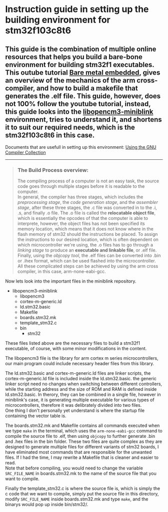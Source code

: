 # Instruction guide in setting up the building environment for stm32f103c8t6

## This guide is the combination of multiple online resources that helps you build a bare-bone environment for building stm32f1 executables. This outube tutorial [Bare metal embedded](https://www.youtube.com/watch?v=qWqlkCLmZoE&list=PLERTijJOmYrDiiWd10iRHY0VRHdJwUH4g), gives an overview of the mechanics of the arm cross-compiler, and how to build a makefile that generates the .elf file. This guide, however, does not 100% follow the youtube tutorial, instead, this guide looks into the [libopencm3-miniblink](https://github.com/libopencm3/libopencm3-miniblink) environment, tries to understand it, and shortens it to suit our required needs, which is the stm32f103c8t6 in this case.

Documents that are usefull in setting up this environment: [Using the GNU Compiler Collection](https://gcc.gnu.org/onlinedocs/gcc/)

---


> ### The Build Process overview:  
> The compiling process of a computer is not an easy task, the source code goes through multiple stages before it is readable to the computer.  
> In general, the compiler has three stages, which includes the *preprocessing stage*, the *code generation stage*, and the *assembler stage*, after these three stages, the .c file was converted in to the .i, .s, and finally .o file. The .o file is called the **relocatable object file**, which is essentially the opcodes of that the computer is able to interprete, however, the object files has not been specified its memory location, which means that it does not know where in the flash memory of stm32 should the instructions be placed. To assign the instructions to our desired location, which is often dependent on which microcontroller we're using, the .o files has to go through a *linking stage* to produce an **executable and linkable file**, or .elf file. Finally, using the *objcopy tool*, the .elf files can be converted into .bin or .ihex format, which can be used flashed into the microcontroller.  
> All these complicated steps can be achieved by using the arm cross compiler, in this case, arm-none-eabi-gcc.

Now lets look into the important files in the miniblink repository.  

  * libopencm3-miniblink
    * libopencm3
    * cortex-m-generic.ld
    * ld.stm32.basic
    * Makefile
    * boards.stm32.mk
    * template_stm32.c
    * bin
      * stm32

These files listed above are the necessary files to build a stm32f1 executable, of course, with some minor modifications in the content.  

The libopencm3 file is the library for arm cortex m series microcontrollers, our main program could include necessary header files from this library.  

The ld.stm32.basic and cortex-m-generic.ld files are linker scripts, the cortex-m-generic.ld file is included inside the ld.stm32.basic. the generic linker script need no changes when switching between different controllers, while the starting address and the size of ROM and RAM is defined inside ld.stm32.basic. In therory, they can be combined in a single file, however in miniblink's case, it is generating multiple executable for various types of microcontrollers, therefore it was delibrately divided into two files.  
One thing I don't personally yet understand is where the startup file containing the vector table is.  

The boards.stm32.mk and Makefile contains all commands executed when we type `make` in the terminal, which uses the `arm-none-eabi-gcc` command to compile the source file to .elf, then using `objcopy` to further generate .bin and .hex files in the bin folder. These two files are quite complex as they are designed to generate multiple files for different variants of stm32 boards, I have eliminated most commands that are responsible for the unwanted files. If I had the time, I may rewrite a Makefile that is cleaner and easier to read.  
Note that before compiling, you would need to change the variable `SRC_FILE_NAME` in boards.stm32.mk to the name of the source file that you want to compile.  

Finally the template_stm32.c is where the source file is, which is simply the c code that we want to compile, simply put the source file in this directory, modify `SRC_FILE_NAME` inside boards.stm32.mk and type `make`, and the binarys would pop up inside bin/stm32/.  
